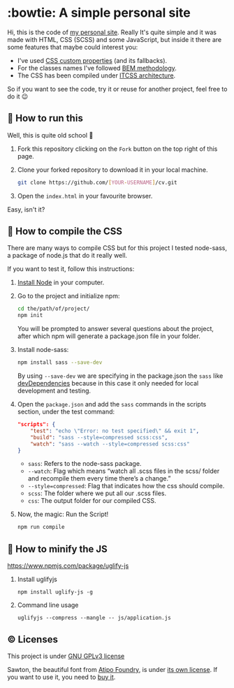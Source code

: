 # :bowtie: A simple personal site #

Hi, this is the code of [my personal site](https://xulioze.com/). Really It's quite simple and it was made with HTML, CSS (SCSS) and some JavaScript, but inside it there are some features that maybe could interest you:

*  I've used [CSS custom properties](https://developer.mozilla.org/en-US/docs/Web/CSS/Using_CSS_custom_properties) (and its fallbacks).
*  For the classes names I've followed [BEM methodology](http://getbem.com/).
*  The CSS has been compiled under [ITCSS architecture](https://www.xfive.co/blog/itcss-scalable-maintainable-css-architecture/).

So if you want to see the code, try it or reuse for another project, feel free to do it :wink:

## :tractor: How to run this ##

Well, this is quite old school :grimacing:

1.  Fork this repository clicking on the ```Fork``` button on the top right of this page.
2.  Clone your forked repository to download it in your local machine.

    ```sh
    git clone https://github.com/[YOUR-USERNAME]/cv.git
    ```
    
3.  Open the ```index.html``` in your favourite browser.

Easy, isn't it?

## :mage: How to compile the CSS ##

There are many ways to compile CSS but for this project I tested node-sass, a package of node.js that do it really well.

If you want to test it, follow this instructions:

1.  [Install Node](https://nodejs.org/en/download/) in your computer.
2.  Go to the project and initialize npm:

    ```sh
    cd the/path/of/project/
    npm init
    ```
    
    You will be prompted to answer several questions about the project, after which npm will generate a package.json file in your folder.
    
3.  Install node-sass:

    ```sh
    npm install sass --save-dev
    ```
    
    By using `--save-dev` we are specifying in the package.json the `sass` like [devDependencies](https://docs.npmjs.com/specifying-dependencies-and-devdependencies-in-a-package-json-file) because in this case it only needed for local development and testing.
    
4.  Open the `package.json` and add the `sass` commands in the scripts section, under the test command:

    ```json
    "scripts": {
        "test": "echo \"Error: no test specified\" && exit 1",
        "build": "sass --style=compressed scss:css",
        "watch": "sass --watch --style=compressed scss:css"
    }
    ```
    
    *  `sass`: Refers to the node-sass package.
    *  `--watch`: Flag which means “watch all .scss files in the scss/ folder and recompile them every time there’s a change.”
    *  `--style=compressed`: Flag that indicates how the css should compile.
    *  `scss`: The folder where we put all our .scss files.
    *  `css`: The output folder for our compiled CSS.

5.  Now, the magic: Run the Script!

    ```sh
    npm run compile
    ```

## :mage: How to minify the JS ##

https://www.npmjs.com/package/uglify-js

1.  Install uglifyjs

    ```
    npm install uglify-js -g
    ```

2.  Command line usage

    ```
    uglifyjs --compress --mangle -- js/application.js
    ```

## :copyright: Licenses ##

This project is under [GNU GPLv3 license](https://www.gnu.org/licenses/gpl-3.0.html)

Sawton, the beautiful font from [Atipo Foundry](https://www.atipofoundry.com), is under [its own license](https://www.atipofoundry.com/license). If you want to use it, you need to [buy it](https://www.atipofoundry.com/fonts/sawton).
